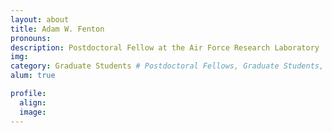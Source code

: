 ```yaml
---
layout: about
title: Adam W. Fenton
pronouns:
description: Postdoctoral Fellow at the Air Force Research Laboratory
img:
category: Graduate Students # Postdoctoral Fellows, Graduate Students, Postbac Research Assistants, Undergraduate Research Assistants
alum: true

profile:
  align:
  image:
---
```

